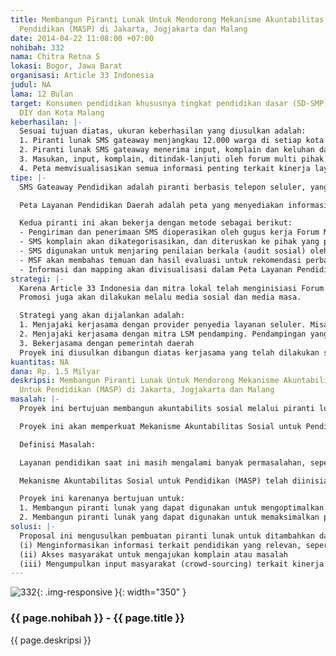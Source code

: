```yaml
---
title: Membangun Piranti Lunak Untuk Mendorong Mekanisme Akuntabilitas Sosial Untuk
  Pendidikan (MASP) di Jakarta, Jogjakarta dan Malang
date: 2014-04-22 11:08:00 +07:00
nohibah: 332
nama: Chitra Retna S
lokasi: Bogor, Jawa Barat
organisasi: Article 33 Indonesia
judul: NA
lama: 12 Bulan
target: Konsumen pendidikan khususnya tingkat pendidikan dasar (SD-SMP) di DKI Jakarta,
  DIY dan Kota Malang
keberhasilan: |-
  Sesuai tujuan diatas, ukuran keberhasilan yang diusulkan adalah:
  1. Piranti lunak SMS gateaway menjangkau 12.000 warga di setiap kota (1 tahun)
  2. Piranti lunak SMS gateaway menerima input, komplain dan keluhan dari minimal 1.200 warga di setiap kota (1 tahun)
  3. Masukan, input, komplain, ditindak-lanjuti oleh forum multi pihak dan menghasilkan penyelesaian masalah dan perbaikan sistem sebanyak minimal 50% dari masukan
  4. Peta memvisualisasikan semua informasi penting terkait kinerja layanan pendidikan
tipe: |-
  SMS Gateaway Pendidikan adalah piranti berbasis telepon seluler, yang berfungsi mengirimkan sms berisi informasi atau menjaring komplain/input/informasi dari masyarakat, untuk diolah dan menjadi dasar perbaikan layanan.

  Peta Layanan Pendidikan Daerah adalah peta yang menyediakan informasi terkait pendidikan, status kinerja sekolah, dan hasil crowd-sourcing melalui SMS Gateaway (basis Ushahidi).

  Kedua piranti ini akan bekerja dengan metode sebagai berikut:
  - Pengiriman dan penerimaan SMS dioperasikan oleh gugus kerja Forum Multi Pihak (MSF), dipimpin Ombudsman
  - SMS komplain akan dikategorisasikan, dan diteruskan ke pihak yang perlu menindaklanjuti
  - SMS digunakan untuk menjaring penilaian berkala (audit sosial) oleh Komite Sekolah atas beberapa aspek kinerja sekolah, termasuk transparansi
  - MSF akan membahas temuan dan hasil evaluasi untuk rekomendasi perbaikan setiap 3 bulan sekali
  - Informasi dan mapping akan divisualisasi dalam Peta Layanan Pendidikan Daerah
strategi: |-
  Karena Article 33 Indonesia dan mitra lokal telah menginisiasi Forum Multi Pihak yang didukung pemerintah daerah setempat, strategi promosi akan dilakukan bersama-sama lembaga dalam Forum terkait, seperti: dinas pendidikan, ombudsman, BPKP, dewan pendidikan, sekolah, dll.
  Promosi juga akan dilakukan melalu media sosial dan media masa.

  Strategi yang akan dijalankan adalah:
  1. Menjajaki kerjasama dengan provider penyedia layanan seluler. Misalnya provider dapat memberikan nomor tertentu yang dapat digunakan sebagai portal SMS, dengan memberikan layanan gratis sms dengan frekuensi tertentu dalam jangka waktu tertentu.
  2. Menjajaki kerjasama dengan mitra LSM pendamping. Pendampingan yang dilakukan oleh LSM pendamping berfungsi mendorong demand masyarakat untuk menggunakan inovasi diatas. Jika masyarakat telah merasakan manfaat dari penyediaan piranti diatas, insentif akan tumbuh dengan alami.
  3. Bekerjasama dengan pemerintah daerah
  Proyek ini diusulkan dibangun diatas kerjasama yang telah dilakukan sebelumnya di 3 kota, sehingga mendorong pemerintah bersikap proaktif dalam mensosialisasikan inisiatif diatas, dan karenanya memastikan keterjangkauan masyarakat yang lebih luas.
kuantitas: NA
dana: Rp. 1.5 Milyar
deskripsi: Membangun Piranti Lunak Untuk Mendorong Mekanisme Akuntabilitas Sosial
  Untuk Pendidikan (MASP) di Jakarta, Jogjakarta dan Malang
masalah: |-
  Proyek ini bertujuan membangun akuntabilits sosial melalui piranti lunak di sektor pendidikan untuk mengoptimalkan pengawasan pelayanan pendidikan (anggaran dan layanan pendidikan) dan partisipasi masyarakat. Proyek ini dibangun berdasarkan bukti-bukti kuat yang menunjukkan bahwa anggaran pemerintah untuk bidang pendidikan sangat besar, tetapi tidak berujung pada perbaikan layanan yang signifikan karena lemahnya akuntabilitas dan keterlibatan warga secara aktif.

  Proyek ini akan memperkuat Mekanisme Akuntabilitas Sosial untuk Pendidikan (MASP) yang telah dibangun di 3 kota sebelumnya, yaitu DKI Jakarta, DIY dan Kota Malang, dengan menambahkan modifikasi perangkat lunak berbentuk SMS Gateaway. Piranti lunak ini akan memudahkan warga memonitor anggaran dan layanan pendidikan, mengirimkan komplain, memonitor sejauh mana komplain ditindaklanjuti, serta memonitor sejauh mana Dewan Akuntabilitas Pendidikan di 3 kota tersebut mendorong perbaikan layanan pendidikan di sekolah maupun perbaikan sistem di tingkat kota.

  Definisi Masalah:

  Layanan pendidikan saat ini masih mengalami banyak permasalahan, seperti: pendidikan tidak kunjung gratis atau terjangkau walaupun ditopang anggaran pemerintah yang besar, tingkat partisipasi sekolah masih rendah, kualitas pendidikan tidak meningkat signifikan. Masalah ini disebabkan lemahnya akuntabilitas sektor pendidikan.

  Mekanisme Akuntabilitas Sosial untuk Pendidikan (MASP) telah diinisiasi Article 33 Indonesia bersama mitra lokal (Education Working Group Jakarta, IDEA dan PATTIRO Malang), dan berhasil membangun basis mekanisme akuntabilitas sosial yang baik, tetapi kurang dapat menjangkau masyarakat secara luas untuk berpartisipasi.

  Proyek ini karenanya bertujuan untuk:
  1. Membangun piranti lunak yang dapat digunakan untuk mengoptimalkan penyebaran informasi layanan pendidikan kepada masyarakat (transparansi)
  2. Membangun piranti lunak yang dapat digunakan untuk memaksimalkan partisipasi masyarakat dalam mengawasi kinerja layanan pendidikan (akuntabilitas sosial)
solusi: |-
  Proposal ini mengusulkan pembuatan piranti lunak untuk ditambahkan dalam Mekanisme Akuntabilitas Sosial untuk Pendidikan yang telah diinisiasi di 3 kota diatas, dalam bentuk: SMS Gateaway Pendidikan dan Peta Layanan Pendidikan, untuk:
  (i) Menginformasikan informasi terkait pendidikan yang relevan, seperti dana BOS, dll
  (ii) Akses masyarakat untuk mengajukan komplain atau masalah
  (iii) Mengumpulkan input masyarakat (crowd-sourcing) terkait kinerja sekolahan secara berkala, misalnya terkait transparansi dan layanan
---
```


![332](/static/img/hibahcms/332.png){: .img-responsive }{: width="350" }

### {{ page.nohibah }} - {{ page.title }}

{{ page.deskripsi }}
